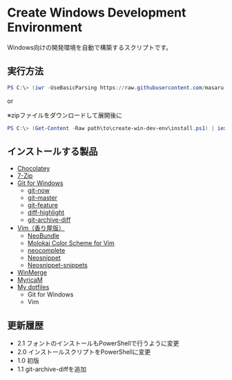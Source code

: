 Create Windows Development Environment
=====
Windows向けの開発環境を自動で構築するスクリプトです。

## 実行方法

```powershell
PS C:\> (iwr -UseBasicParsing https://raw.githubusercontent.com/masaru-b-cl/create-win-dev-env/master/install.ps1) | iex
```

or

※zipファイルをダウンロードして展開後に

```powershell
PS C:\> (Get-Content -Raw path\to\create-win-dev-env\install.ps1) | iex
```

## インストールする製品

- [Chocolatey](https://chocolatey.org/)
- [7-Zip](http://sevenzip.sourceforge.jp/)
- [Git for Windows](https://msysgit.github.io/)
	- [git-now](https://gist.github.com/masaru-b-cl/7038197)
	- [git-master](https://gist.github.com/mzp/1131618)
	- [git-feature](https://gist.github.com/masaru-b-cl/5b461ffd4728ab9b61cb)
	- [diff-highlight](https://github.com/git/git/tree/master/contrib/diff-highlight)
	- [git-archive-diff](https://gist.github.com/masaru-b-cl/5ada3ccd4ad4627032ca)
- [Vim（香り屋版）](http://www.kaoriya.net/software/vim/)
	- [NeoBundle](https://github.com/Shougo/neobundle.vim)
	- [Molokai Color Scheme for Vim](https://github.com/tomasr/molokai.git)
	- [neocomplete](https://github.com/Shougo/neocomplete.git)
	- [Neosnippet](https://github.com/Shougo/neosnippet.vim)
	- [Neosnippet-snippets](https://github.com/Shougo/neosnippet-snippets)
- [WinMerge](http://winmerge.org/?lang=ja)
- [MyricaM](http://myrica.estable.jp/myricamhistry/)
- [My dotfiles](https://github.com/masaru-b-cl/dotfiles/tree/windows)
	- Git for Windows
	- Vim

## 更新履歴
- 2.1 フォントのインストールもPowerShellで行うように変更
- 2.0 インストールスクリプトをPowerShellに変更
- 1.0 初版
- 1.1 git-archive-diffを追加
